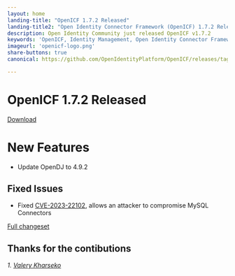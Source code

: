 ```yaml
---
layout: home
landing-title: "OpenICF 1.7.2 Released"
landing-title2: "Open Identity Connector Framework (OpenICF) 1.7.2 Released"
description: Open Identity Community just released OpenICF v1.7.2
keywords: 'OpenICF, Identity Management, Open Identity Connector Framework, Connector Framework'
imageurl: 'openicf-logo.png'
share-buttons: true
canonical: https://github.com/OpenIdentityPlatform/OpenICF/releases/tag/1.7.2

---
```

# OpenICF 1.7.2 Released
[Download](https://github.com/OpenIdentityPlatform/OpenICF/releases/tag/1.7.2)

# New Features
* Update OpenDJ to 4.9.2

## Fixed Issues
* Fixed [CVE-2023-22102](https://nvd.nist.gov/vuln/detail/CVE-2023-22102), allows an attacker to compromise MySQL Connectors


[Full changeset](https://github.com/OpenIdentityPlatform/OpenICF/compare/1.7.1...1.7.2)


## Thanks for the contibutions

<i id="vharseko"><i>1. <a href="https://github.com/vharseko" target="_blank">Valery Kharseko</a></i>
